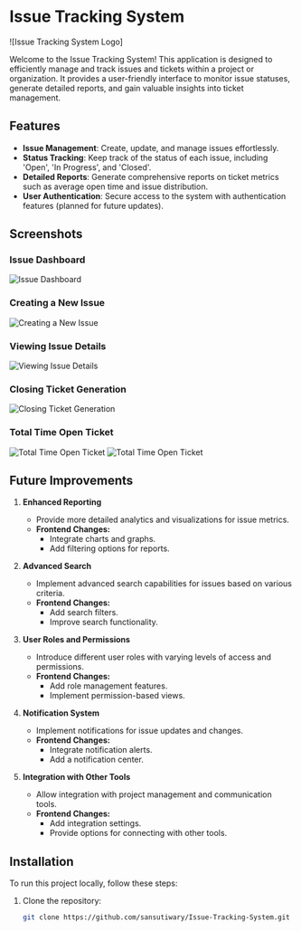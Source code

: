 # Issue Tracking System

![Issue Tracking System Logo]

Welcome to the Issue Tracking System! This application is designed to efficiently manage and track issues and tickets within a project or organization. It provides a user-friendly interface to monitor issue statuses, generate detailed reports, and gain valuable insights into ticket management.

## Features

- **Issue Management**: Create, update, and manage issues effortlessly.
- **Status Tracking**: Keep track of the status of each issue, including 'Open', 'In Progress', and 'Closed'.
- **Detailed Reports**: Generate comprehensive reports on ticket metrics such as average open time and issue distribution.
- **User Authentication**: Secure access to the system with authentication features (planned for future updates).

## Screenshots

### Issue Dashboard
![Issue Dashboard](https://drive.google.com/uc?export=view&id=1tPfteEneW6CY3UWHRiY7ePza7TvfjDGt)

### Creating a New Issue
![Creating a New Issue](https://drive.google.com/uc?export=view&id=1-eb9Fdptf-PC74oDkSK6Yf3wzg7lgRl8)

### Viewing Issue Details
![Viewing Issue Details](https://drive.google.com/uc?export=view&id=1sqVqWCDruDkwD-QSPAZA4fmIwv4JdZHX)

### Closing Ticket Generation
![Closing Ticket Generation](https://drive.google.com/uc?export=view&id=1EudlL9AOCZyBduF8V3PoTyBKmWNmlBxo)

### Total Time Open Ticket
![Total Time Open Ticket](https://drive.google.com/uc?export=view&id=1ROfqXSntIv_XcRzJKpgcoj8RTaBwjz90)
![Total Time Open Ticket](https://drive.google.com/uc?export=view&id=1zTr6xtBOPWAj7vgE0kAK5FAxb_tfYD0-)

## Future Improvements

1. **Enhanced Reporting**
   - Provide more detailed analytics and visualizations for issue metrics.
   - **Frontend Changes:**
     - Integrate charts and graphs.
     - Add filtering options for reports.

2. **Advanced Search**
   - Implement advanced search capabilities for issues based on various criteria.
   - **Frontend Changes:**
     - Add search filters.
     - Improve search functionality.

3. **User Roles and Permissions**
   - Introduce different user roles with varying levels of access and permissions.
   - **Frontend Changes:**
     - Add role management features.
     - Implement permission-based views.

4. **Notification System**
   - Implement notifications for issue updates and changes.
   - **Frontend Changes:**
     - Integrate notification alerts.
     - Add a notification center.

5. **Integration with Other Tools**
   - Allow integration with project management and communication tools.
   - **Frontend Changes:**
     - Add integration settings.
     - Provide options for connecting with other tools.

## Installation

To run this project locally, follow these steps:

1. Clone the repository:
   ```bash
   git clone https://github.com/sansutiwary/Issue-Tracking-System.git
